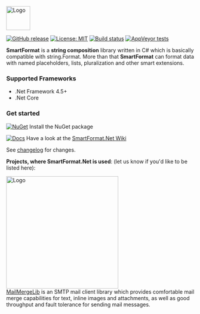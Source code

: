 <img src="https://raw.githubusercontent.com/scottrippey/SmartFormat.NET/master/SmartFormat_64x64.png" width="64" alt="Logo">

[![GitHub release](https://img.shields.io/github/release/axuno/smartformat.net.svg)](https://github.com/axuno/SmartFormat.Net/releases/latest)
[![License: MIT](https://img.shields.io/badge/License-MIT-brightgreen.svg)](https://github.com/axuno/SmartFormat.Net/blob/master/License.txt)
[![Build status](https://ci.appveyor.com/api/projects/status/9gpm43038riwlbu2/branch/master?svg=true)](https://ci.appveyor.com/project/axuno/SmartFormat.Net/branch/master)
[![AppVeyor tests](https://img.shields.io/appveyor/tests/axuno/SmartFormat-Net.svg)](https://ci.appveyor.com/project/axuno/SmartFormat-Net/branch/master/tests)

**SmartFormat** is a **string composition** library written in C# which is basically compatible with string.Format. More than that **SmartFormat** can format data with named placeholders, lists, pluralization and other smart extensions.

### Supported Frameworks
* .Net Framework 4.5+
* .Net Core

### Get started
[![NuGet](https://img.shields.io/nuget/v/SmartFormat.Net.svg)](https://www.nuget.org/packages/SmartFormat.Net/) Install the NuGet package

[![Docs](https://img.shields.io/badge/docs-up%20to%20date-brightgreen.svg)](https://github.com/axuno/SmartFormat.Net/wiki)
Have a look at the [SmartFormat.Net Wiki](https://github.com/axuno/SmartFormat.Net/wiki)

See [changelog](CHANGES.md) for changes.


**Projects, where SmartFormat.Net is used**:
(let us know if you'd like to be listed here):

[<img src="https://raw.githubusercontent.com/axuno/MailMergeLib/master/MailMergeLlib.png" width="300" alt="Logo">](https://github.com/axuno/MailMergeLib)<br/>
[MailMergeLib](https://github.com/axuno/MailMergeLib) is an SMTP mail client library which provides comfortable mail merge capabilities for text, inline images and attachments, as well as good throughput and fault tolerance for sending mail messages.
